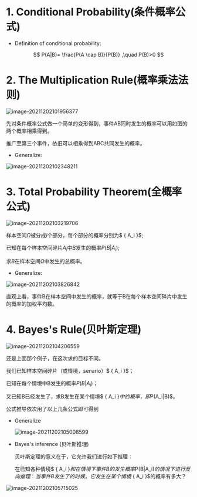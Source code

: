 # 1. Conditional Probability(条件概率公式)

- Definition of conditional probability: 

$$
P(A|B)=
\frac{P(A \cap B)}{P(B)} ,\quad P(B)>0
$$

# 2. The Multiplication Rule(概率乘法法则)

![image-20211202101956377](https://gitee.com/joy_thestraydog/typora/raw/master/img/image-20211202101956377.png)

先对条件概率公式做一个简单的变形得到，事件AB同时发生的概率可以用如图的两个概率相乘得到。

推广至第三个事件，依旧可以相乘得到ABC共同发生的概率。

- Generalize:

![image-20211202102348211](https://gitee.com/joy_thestraydog/typora/raw/master/img/image-20211202102348211.png)

# 3. Total Probability Theorem(全概率公式)

![image-20211202103219706](https://gitee.com/joy_thestraydog/typora/raw/master/img/image-20211202103219706.png)

样本空间$\Omega$被分成$i$个部分，每个部分的概率分别为$ \{ A_i \}$;

已知在每个样本空间碎片$A_i$中$B$发生的概率$P(B|A_i)$;

求$B$在样本空间$\Omega$中发生的总概率。

- Generalize:

![image-20211202103826842](https://gitee.com/joy_thestraydog/typora/raw/master/img/image-20211202103826842.png)

直观上看，事件B在样本空间中发生的概率，就等于B在每个样本空间碎片中发生的概率的加权平均数。



# 4. Bayes's Rule(贝叶斯定理)

![image-20211202104206559](https://gitee.com/joy_thestraydog/typora/raw/master/img/image-20211202104206559.png)

还是上面那个例子，在这次求的目标不同。

我们已知样本空间碎片（或情境，senario）$ \{ A_i \}$；

已知在每个情境中B发生的概率$P(B|A_i)$；

又已知B已经发生了，求B发生在某个情境$ \{ A_i \}$中的概率，即$P(A_i|B)$。

公式推导依次用了以上几条公式即可得到

- Generalize

  ![image-20211202105008599](https://gitee.com/joy_thestraydog/typora/raw/master/img/image-20211202105008599.png)

- Bayes's inference (贝叶斯推理)

  贝叶斯定理的意义在于，它允许我们进行如下推理：

  在已知各种情境$ \{ A_i \}$和在情境下事件B的发生概率$P(B|A_i)$的情况下进行反向推理：当事件B发生了的时候，它发生在某个情境$ \{ A_i \}$的概率有多大？

![image-20211202105715025](https://gitee.com/joy_thestraydog/typora/raw/master/img/image-20211202105715025.png)

